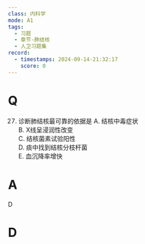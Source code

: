 ```yaml
---
class: 内科学
mode: A1
tags:
  - 习题
  - 章节-肺结核
  - 人卫习题集
record:
  - timestamps: 2024-09-14-21:32:17
    score: 0
---
```


# Q
27. 诊断肺结核最可靠的依据是
A. 结核中毒症状  
B. X线呈浸润性改变  
C. 结核菌素试验阳性  
D. 痰中找到结核分枝杆菌  
E. 血沉降率增快
# A
D
# D
